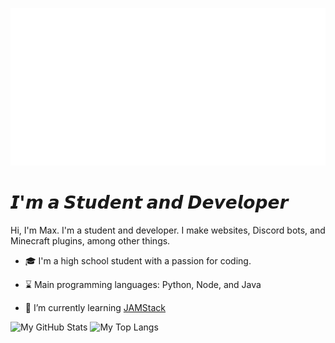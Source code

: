 [<img src="https://raw.githubusercontent.com/max-niederman/max-niederman/master/banner.svg" alt="Hi, I'm Max Niederman"/>](https://maxniederman.com/)

# 𝙄'𝙢 𝙖 𝙎𝙩𝙪𝙙𝙚𝙣𝙩 𝙖𝙣𝙙 𝘿𝙚𝙫𝙚𝙡𝙤𝙥𝙚𝙧

Hi, I'm Max. I'm a student and developer. I make websites, Discord bots, and Minecraft plugins, among other things.

- 🎓 I'm a high school student with a passion for coding.

- ⌛ Main programming languages: Python, Node, and Java

- 📖 I’m currently learning [JAMStack](https://jamstack.org/)

![My GitHub Stats](https://github-readme-stats.vercel.app/api?username=max-niederman&show_icons=true&title_color=88C0D0&text_color=5E81AC&icon_color=8FBCBB&bg_color=2E3440)
![My Top Langs](https://github-readme-stats.vercel.app/api/top-langs/?username=max-niederman&title_color=88C0D0&text_color=5E81AC&icon_color=8FBCBB&bg_color=2E3440)

<!-- * 🔭 I’m currently working on -->
<!-- * 🎓 My certifications: -->
